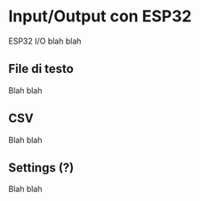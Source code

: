 # Input/Output con ESP32

ESP32 I/O blah blah


<!-- ################################################################################# -->
## File di testo

Blah blah


<!-- ################################################################################# -->
## CSV

Blah blah


<!-- ################################################################################# -->
## Settings (?)

Blah blah



<br>
<br>
<br>

